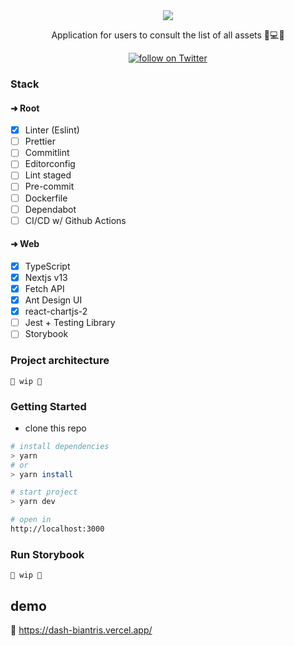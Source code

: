 <div align="center">

  <img src="https://user-images.githubusercontent.com/65451957/206251166-f0d923a6-18d0-400c-845b-065092c9b29a.png" />
  
  <p>Application for users to consult the list of all assets 🔧💻🚜</p>
  
  <a href="https://twitter.com/intent/follow?screen_name=biantris_">
     <img src="https://img.shields.io/twitter/follow/biantris_?style=social&logo=twitter"
      alt="follow on Twitter">
  </a>

</div>

### Stack

#### ➜ Root
- [x] Linter (Eslint)
- [ ] Prettier
- [ ] Commitlint
- [ ] Editorconfig
- [ ] Lint staged
- [ ] Pre-commit
- [ ] Dockerfile
- [ ] Dependabot
- [ ] CI/CD w/ Github Actions

#### ➜ Web
- [x] TypeScript
- [x] Nextjs v13
- [x] Fetch API
- [x] Ant Design UI
- [x] react-chartjs-2
- [ ] Jest + Testing Library
- [ ] Storybook

### Project architecture
`🚧 wip 🚧`

### Getting Started
- clone this repo

```sh
# install dependencies
> yarn
# or
> yarn install

# start project
> yarn dev

# open in
http://localhost:3000
```
### Run Storybook
`🚧 wip 🚧`

## demo
🔗 https://dash-biantris.vercel.app/
